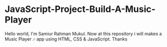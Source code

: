 # JavaScript-Project-Build-A-Music-Player
Hello world, I'm Samiur Rahman Mukul. Now at this repository i will makes a Music Player 🎶 app using HTML, CSS &amp; JavaScript. Thanks
